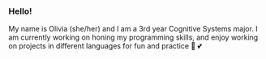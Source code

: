 ### Hello!

<!--
**lamolivia/lamolivia** is a ✨ _special_ ✨ repository because its `README.md` (this file) appears on your GitHub profile.

Here are some ideas to get you started:

- 🔭 I’m currently working on ...
- 🌱 I’m currently learning ...
- 👯 I’m looking to collaborate on ...
- 🤔 I’m looking for help with ...
- 💬 Ask me about ...
- 📫 How to reach me: ...
- 😄 Pronouns: ...
- ⚡ Fun fact: ...
-->

My name is Olivia (she/her) and I am a 3rd year Cognitive Systems major. 
I am currently working on honing my programming skills, and enjoy
working on projects in different languages for fun and practice 🐒 💕
